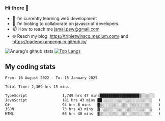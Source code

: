 ### Hi there 👋

<!--
**padepokanpenguin/padepokanpenguin** is a ✨ _special_ ✨ repository because its `README.md` (this file) appears on your GitHub profile.
-->

- 🌱 I’m currently learning  web development
- 👯 I’m looking to collaborate on javascript developers
- 📫 How to reach me jamal.psw@gmail.com
- 🌐 Reach my blog:
   https://tripletwinsco.medium.com/ and
   https://padepokanpenguin.github.io/

![Anurag's github stats](https://github-readme-stats.vercel.app/api?username=padepokanpenguin&count_private=true&disable_animations=false&show_icons=true&theme=default)
[![Top Langs](https://github-readme-stats.vercel.app/api/top-langs/?username=padepokanpenguin&theme=default&layout=compact)](https://github.com/padepokanpenguin)

## My coding stats

<!--START_SECTION:waka-->

```txt
From: 16 August 2022 - To: 15 January 2025

Total Time: 2,369 hrs 15 mins

TypeScript                1,749 hrs 47 mins██████████████████▒░░░░░░   73.85 %
JavaScript                181 hrs 43 mins ██░░░░░░░░░░░░░░░░░░░░░░░   07.67 %
C#                        94 hrs 8 mins   █░░░░░░░░░░░░░░░░░░░░░░░░   03.97 %
JSON                      73 hrs 43 mins  ▓░░░░░░░░░░░░░░░░░░░░░░░░   03.11 %
HTML                      66 hrs 40 mins  ▓░░░░░░░░░░░░░░░░░░░░░░░░   02.81 %
```

<!--END_SECTION:waka-->


